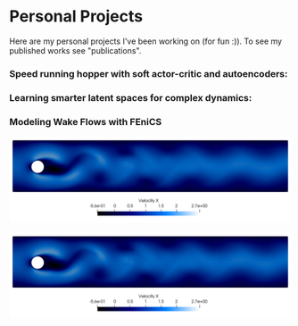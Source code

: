 # Personal Projects
Here are my personal projects I've been working on (for fun :)). To see my published works see "publications".

### Speed running hopper with soft actor-critic and autoencoders:

### Learning smarter latent spaces for complex dynamics:

### Modeling Wake Flows with FEniCS
![WakeFlow](assets/images/WakeFlow.png )

<img src="assets/images/WakeFlow.png" alt="Wake flow generated with FEniCS" class="inline"/>
